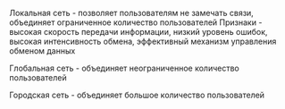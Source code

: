 Локальная сеть - позволяет пользователям не замечать связи, объединяет ограниченное количество пользователей
Признаки - высокая скорость передачи информации, низкий уровень ошибок, высокая интенсивность обмена, эффективный механизм управления обменом данных

Глобальная сеть - объединяет неограниченное количество пользователей

Городская сеть - объединяет большое количество пользователей